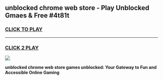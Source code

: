 
## unblocked chrome web store - Play Unblocked Gmaes & Free #4t81t
<h3>
<a href="https://news.freeplayer.one?title=unblocked_chrome_web_store&ref=24F">CLICK TO PLAY</a></h3>
<hr>

<h3>
<a href="https://news.freeplayer.one?title=unblocked_chrome_web_store&ref=24F">CLICK 2 PLAY</a>
  
</h3>

<a href="https://news.freeplayer.one?title=unblocked_chrome_web_store&ref=24F/"><img src="https://clearcache.store/games.png"></a>


**unblocked chrome web store games unblocked: Your Gateway to Fun and Accessible Online Gaming**
